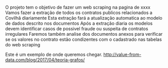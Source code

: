 O projeto tem o objetivo de fazer um web scraping na pagina de xxxx
Vamos fazer a extração de todos os contratos publicos relacionados a Covilhã diariamente
Esta extração fará a atualização automatica ao modelo de dados descrito nos documentos
Após a extração diaria os modelos devem identificar casos de possivel fraude ou suspeita de contratos irregulares
Faremos também analise dos documentos anexos para verificar se os valores no contrato estão condizentes com o cadastrado nas tabelas do web scraping

Este é um exemplo de onde queremos chegar.
http://value-from-data.com/blog/2017/04/teoria-grafos/